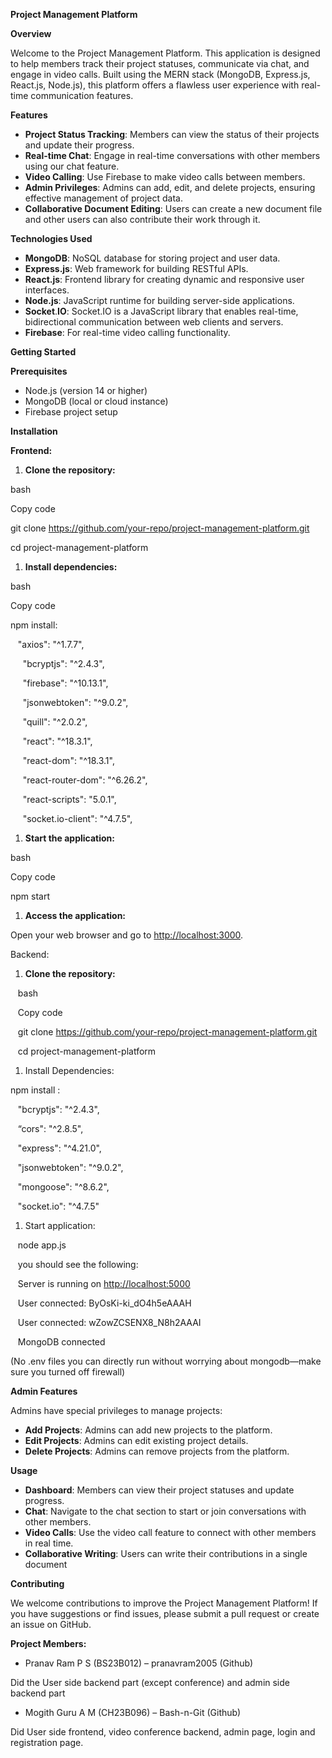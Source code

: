 **Project Management Platform**

**Overview**

Welcome to the Project Management Platform. This application is designed to help members track their project statuses, communicate via chat, and engage in video calls. Built using the MERN stack (MongoDB, Express.js, React.js, Node.js), this platform offers a flawless user experience with real-time communication features.

**Features**

- **Project Status Tracking**: Members can view the status of their projects and update their progress.
- **Real-time Chat**: Engage in real-time conversations with other members using our chat feature.
- **Video Calling**: Use Firebase to make video calls between members.
- **Admin Privileges**: Admins can add, edit, and delete projects, ensuring effective management of project data.
- **Collaborative Document Editing**: Users can create a new document file and other users can also contribute their work through it.

**Technologies Used**

- **MongoDB**: NoSQL database for storing project and user data.
- **Express.js**: Web framework for building RESTful APIs.
- **React.js**: Frontend library for creating dynamic and responsive user interfaces.
- **Node.js**: JavaScript runtime for building server-side applications.
- **Socket**.**IO**: Socket.IO is a JavaScript library that enables real-time, bidirectional communication between web clients and servers.
- **Firebase**: For real-time video calling functionality.

**Getting Started**

**Prerequisites**

- Node.js (version 14 or higher)
- MongoDB (local or cloud instance)
- Firebase project setup

**Installation**

**Frontend:**

1. **Clone the repository:**

bash

Copy code

git clone <https://github.com/your-repo/project-management-platform.git>

cd project-management-platform

1. **Install dependencies:**

bash

Copy code

npm install:

&nbsp;&nbsp;&nbsp;"axios": "^1.7.7",

&nbsp;&nbsp;&nbsp;&nbsp;   "bcryptjs": "^2.4.3",

&nbsp;&nbsp;&nbsp;&nbsp;   "firebase": "^10.13.1",

&nbsp;&nbsp;&nbsp;&nbsp;   "jsonwebtoken": "^9.0.2",

&nbsp;&nbsp;&nbsp;&nbsp;   "quill": "^2.0.2",

&nbsp;&nbsp;&nbsp;&nbsp;   "react": "^18.3.1",

&nbsp;&nbsp;&nbsp;&nbsp;   "react-dom": "^18.3.1",

&nbsp;&nbsp;&nbsp;&nbsp;   "react-router-dom": "^6.26.2",

&nbsp;&nbsp;&nbsp;&nbsp;   "react-scripts": "5.0.1",

&nbsp;&nbsp;&nbsp;&nbsp;   "socket.io-client": "^4.7.5",


1. **Start the application:**

bash

Copy code

npm start

1. **Access the application:**

Open your web browser and go to <http://localhost:3000>.

Backend:

1. **Clone the repository:**

&nbsp;&nbsp;&nbsp;bash

&nbsp;&nbsp;&nbsp;Copy code

&nbsp;&nbsp;&nbsp;git clone <https://github.com/your-repo/project-management-platform.git>

&nbsp;&nbsp;&nbsp;cd project-management-platform

1. Install Dependencies:

npm install :

&nbsp;&nbsp;&nbsp;"bcryptjs": "^2.4.3",

&nbsp;&nbsp;&nbsp;“cors": "^2.8.5",

&nbsp;&nbsp;&nbsp;"express": "^4.21.0",

&nbsp;&nbsp;&nbsp;"jsonwebtoken": "^9.0.2",

&nbsp;&nbsp;&nbsp;"mongoose": "^8.6.2",

&nbsp;&nbsp;&nbsp;"socket.io": "^4.7.5"

1. Start application:

&nbsp;&nbsp;&nbsp;node app.js

&nbsp;&nbsp;&nbsp;you should see the following:

&nbsp;&nbsp;&nbsp;Server is running on <http://localhost:5000>

&nbsp;&nbsp;&nbsp;User connected: ByOsKi-ki_dO4h5eAAAH

&nbsp;&nbsp;&nbsp;User connected: wZowZCSENX8_N8h2AAAI

&nbsp;&nbsp;&nbsp;MongoDB connected

(No .env files you can directly run without worrying about mongodb—make sure you turned off firewall)

**Admin Features**

Admins have special privileges to manage projects:

- **Add Projects**: Admins can add new projects to the platform.
- **Edit Projects**: Admins can edit existing project details.
- **Delete Projects**: Admins can remove projects from the platform.

**Usage**

- **Dashboard**: Members can view their project statuses and update progress.
- **Chat**: Navigate to the chat section to start or join conversations with other members.
- **Video Calls**: Use the video call feature to connect with other members in real time.
- **Collaborative Writing**: Users can write their contributions in a single document

**Contributing**

We welcome contributions to improve the Project Management Platform! If you have suggestions or find issues, please submit a pull request or create an issue on GitHub.

**Project Members:**

- Pranav Ram P S (BS23B012) – pranavram2005 (Github)

Did the User side backend part (except conference) and admin side backend part

- Mogith Guru A M (CH23B096) – Bash-n-Git (Github)

Did User side frontend, video conference backend, admin page, login and registration page.
